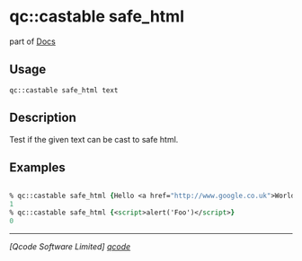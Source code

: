 qc::castable safe_html
==============

part of [Docs](../index.md)

Usage
-----
`qc::castable safe_html text`

Description
-----------
Test if the given text can be cast to safe html.

Examples
--------
```tcl

% qc::castable safe_html {Hello <a href="http://www.google.co.uk">World</a>}
1
% qc::castable safe_html {<script>alert('Foo')</script>}
0
```

----------------------------------
*[Qcode Software Limited] [qcode]*

[qcode]: http://www.qcode.co.uk "Qcode Software"